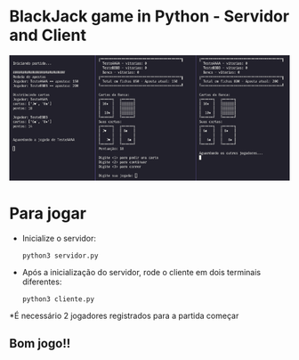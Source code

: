 # BlackJack game in Python - Servidor and Client

<img src="/blackJack.png" alt="My cool logo"/>

# Para jogar

- Inicialize o servidor:
    ```
    python3 servidor.py
    ```

- Após a inicialização do servidor, rode o cliente em dois terminais diferentes:
    ```
    python3 cliente.py
    ```


*É necessário 2 jogadores registrados para a partida começar


## Bom jogo!!
